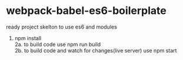 # webpack-babel-es6-boilerplate
ready project skelton to use es6 and modules </br>
1. npm install </br>
2a. to build code use npm run build </br>
2b. to build code and watch for changes(live server) use npm start </br>

